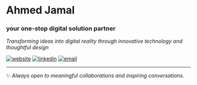 # Ahmed Jamal
### your one-stop digital solution partner

*Transforming ideas into digital reality through innovative technology and thoughtful design*

[![website](https://img.shields.io/badge/website-portfolio-00d4aa?style=flat&logo=google-chrome&logoColor=white)](https://www.ahmedjamal.dev)
[![linkedin](https://img.shields.io/badge/linkedin-connect-0a66c2?style=flat&logo=linkedin&logoColor=white)](https://www.linkedin.com/in/gongoool/)
[![email](https://img.shields.io/badge/email-let's_collaborate-ea4335?style=flat&logo=gmail&logoColor=white)](mailto:gongool@hotmail.com)

---

✨ *Always open to meaningful collaborations and inspiring conversations.*
